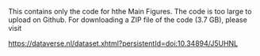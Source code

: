 This contains only the code for hthe Main Figures. The code is too large to upload on Github. For downloading a ZIP file of the code (3.7 GB), please visit

https://dataverse.nl/dataset.xhtml?persistentId=doi:10.34894/J5UHNL
